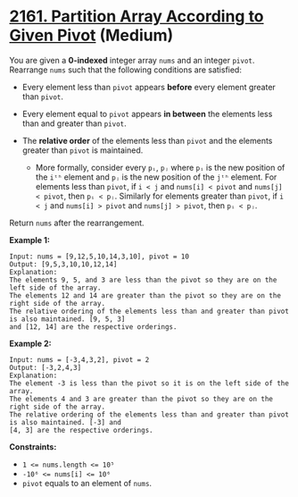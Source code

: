 # [2161. Partition Array According to Given Pivot][link] (Medium)

[link]: https://leetcode.com/problems/partition-array-according-to-given-pivot/

You are given a **0-indexed** integer array `nums` and an integer `pivot`. Rearrange `nums` such that
the following conditions are satisfied:

- Every element less than `pivot` appears **before** every element greater than `pivot`.
- Every element equal to `pivot` appears **in between** the elements less than and greater than
`pivot`.
- The **relative order** of the elements less than `pivot` and the elements greater than `pivot` is
maintained.

  - More formally, consider every `pᵢ`, `pⱼ` where `pᵢ` is the new position of the `iᵗʰ` element and
`pⱼ` is the new position of the `jᵗʰ` element. For elements less than `pivot`, if `i < j` and
`nums[i] < pivot` and `nums[j] < pivot`, then `pᵢ < pⱼ`. Similarly for elements greater than
`pivot`, if `i < j` and `nums[i] > pivot` and `nums[j] > pivot`, then `pᵢ < pⱼ`.

Return `nums` after the rearrangement.

**Example 1:**

```
Input: nums = [9,12,5,10,14,3,10], pivot = 10
Output: [9,5,3,10,10,12,14]
Explanation:
The elements 9, 5, and 3 are less than the pivot so they are on the left side of the array.
The elements 12 and 14 are greater than the pivot so they are on the right side of the array.
The relative ordering of the elements less than and greater than pivot is also maintained. [9, 5, 3]
and [12, 14] are the respective orderings.
```

**Example 2:**

```
Input: nums = [-3,4,3,2], pivot = 2
Output: [-3,2,4,3]
Explanation:
The element -3 is less than the pivot so it is on the left side of the array.
The elements 4 and 3 are greater than the pivot so they are on the right side of the array.
The relative ordering of the elements less than and greater than pivot is also maintained. [-3] and
[4, 3] are the respective orderings.
```

**Constraints:**

- `1 <= nums.length <= 10⁵`
- `-10⁶ <= nums[i] <= 10⁶`
- `pivot` equals to an element of `nums`.
